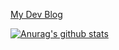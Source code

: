 [My Dev Blog](https://velog.io@kanamycine)

[![Anurag's github stats](https://github-readme-stats.vercel.app/api?username=kanamycine)](https://github.com/anuraghazra/github-readme-stats)
